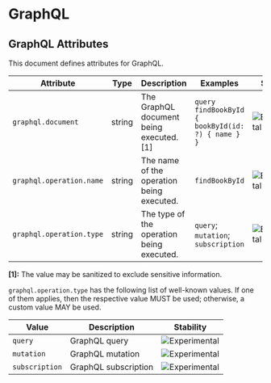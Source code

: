 <!--- Hugo front matter used to generate the website version of this page:
--->

<!-- NOTE: THIS FILE IS AUTOGENERATED. DO NOT EDIT BY HAND. -->
<!-- see templates/registry/markdown/attribute_namespace.md.j2 -->

# GraphQL

## GraphQL Attributes

This document defines attributes for GraphQL.

| Attribute                | Type   | Description                               | Examples                                          | Stability                                                        |
| ------------------------ | ------ | ----------------------------------------- | ------------------------------------------------- | ---------------------------------------------------------------- |
| `graphql.document`       | string | The GraphQL document being executed. [1]  | `query findBookById { bookById(id: ?) { name } }` | ![Experimental](https://img.shields.io/badge/-experimental-blue) |
| `graphql.operation.name` | string | The name of the operation being executed. | `findBookById`                                    | ![Experimental](https://img.shields.io/badge/-experimental-blue) |
| `graphql.operation.type` | string | The type of the operation being executed. | `query`; `mutation`; `subscription`               | ![Experimental](https://img.shields.io/badge/-experimental-blue) |

**[1]:** The value may be sanitized to exclude sensitive information.

`graphql.operation.type` has the following list of well-known values. If one of them applies, then the respective value MUST be used; otherwise, a custom value MAY be used.

| Value          | Description          | Stability                                                        |
| -------------- | -------------------- | ---------------------------------------------------------------- |
| `query`        | GraphQL query        | ![Experimental](https://img.shields.io/badge/-experimental-blue) |
| `mutation`     | GraphQL mutation     | ![Experimental](https://img.shields.io/badge/-experimental-blue) |
| `subscription` | GraphQL subscription | ![Experimental](https://img.shields.io/badge/-experimental-blue) |

